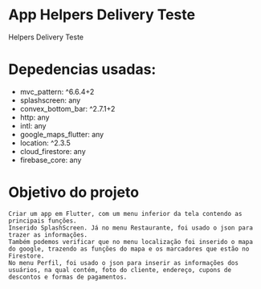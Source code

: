 # App Helpers Delivery Teste
 Helpers Delivery Teste

#  Depedencias usadas:
  - mvc_pattern: ^6.6.4+2
  - splashscreen: any
  - convex_bottom_bar: ^2.7.1+2
  - http: any
  - intl: any
  - google_maps_flutter: any
  - location: ^2.3.5
  - cloud_firestore: any
  - firebase_core: any
  
#  Objetivo do projeto
    Criar um app em Flutter, com um menu inferior da tela contendo as principais funções.
	Inserido SplashScreen. Já no menu Restaurante, foi usado o json para trazer as informações.
	Também podemos verificar que no menu localização foi inserido o mapa do google, trazendo as funções do mapa e os marcadores que estão no Firestore.
	No menu Perfil, foi usado o json para inserir as informações dos usuários, na qual contém, foto do cliente, endereço, cupons de descontos e formas de pagamentos.
	